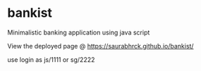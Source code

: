 # bankist
Minimalistic banking application using java script

View the deployed page @ https://saurabhrck.github.io/bankist/

use login as js/1111 or sg/2222
